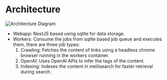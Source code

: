 # Architecture

![Architecture Diagram](/img/architecture/arch.png)

- Webapp: NextJS based using sqlite for data storage.
- Workers: Consume the jobs from sqlite based job queue and executes them, there are three job types:
  1. Crawling: Fetches the content of links using a headless chrome browser running in the workers container.
  2. OpenAI: Uses OpenAI APIs to infer the tags of the content.
  3. Indexing: Indexes the content in meilisearch for faster retrieval during search.
